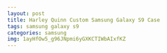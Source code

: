 ```yaml
---
layout: post
title: Harley Quinn Custom Samsung Galaxy S9 Case
tags: samsung galaxy s9
categories: samsung
img: 1ayHfOw5_g96JNpmi6yGXKCTIWbAIxfKZ
---
```

